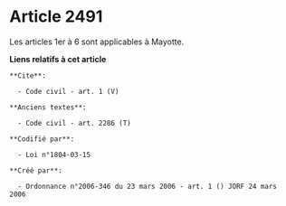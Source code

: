 # Article 2491

Les articles 1er à 6 sont applicables à Mayotte.

**Liens relatifs à cet article**

	**Cite**:

	  - Code civil - art. 1 (V)

	**Anciens textes**:

	  - Code civil - art. 2286 (T)

	**Codifié par**:

	  - Loi n°1804-03-15

	**Créé par**:

	  - Ordonnance n°2006-346 du 23 mars 2006 - art. 1 () JORF 24 mars 2006
